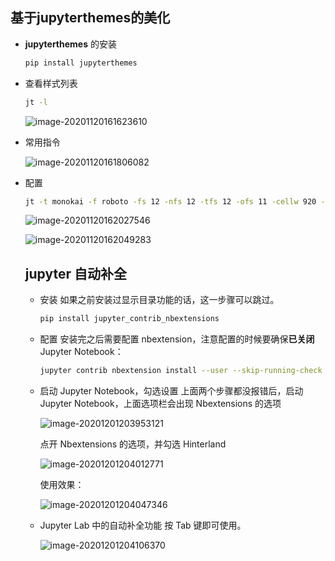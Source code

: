 ## 基于jupyterthemes的美化

- **jupyterthemes** 的安装

  ```bash
  pip install jupyterthemes
  ```

- 查看样式列表

  ```bash
  jt -l
  ```

  ![image-20201120161623610](https://img2020.cnblogs.com/blog/2213660/202011/2213660-20201120161625215-1374409362.png)

- 常用指令

  ![image-20201120161806082](https://img2020.cnblogs.com/blog/2213660/202011/2213660-20201120161806954-1113762332.png)

- 配置

  ```bash
  jt -t monokai -f roboto -fs 12 -nfs 12 -tfs 12 -ofs 11 -cellw 920 -N -T
  ```

  ![image-20201120162027546](https://img2020.cnblogs.com/blog/2213660/202011/2213660-20201120162028380-1937084210.png)

  ![image-20201120162049283](https://img2020.cnblogs.com/blog/2213660/202011/2213660-20201120162049938-1170222376.png)

  

  ## jupyter 自动补全
  
  - 安装
     如果之前安装过显示目录功能的话，这一步骤可以跳过。
  
    ```bash
    pip install jupyter_contrib_nbextensions
    ```
  
    
  
  - 配置
     安装完之后需要配置 nbextension，注意配置的时候要确保**已关闭** Jupyter Notebook：
  
     ```bash
    jupyter contrib nbextension install --user --skip-running-check
    ```
  
    
  
  - 启动 Jupyter Notebook，勾选设置
     上面两个步骤都没报错后，启动 Jupyter Notebook，上面选项栏会出现 Nbextensions 的选项
  
    ![image-20201201203953121](https://img2020.cnblogs.com/blog/2213660/202012/2213660-20201201203954240-1322209327.png)
  
    点开 Nbextensions 的选项，并勾选 Hinterland
  
    ![image-20201201204012771](https://img2020.cnblogs.com/blog/2213660/202012/2213660-20201201204013908-1670299853.png)
  
    使用效果：
  
    ![image-20201201204047346](https://img2020.cnblogs.com/blog/2213660/202012/2213660-20201201204048221-1392561971.png)
  
  - Jupyter Lab 中的自动补全功能
     按 Tab 键即可使用。
  
    ![image-20201201204106370](https://img2020.cnblogs.com/blog/2213660/202012/2213660-20201201204107335-984533001.png)
  
  